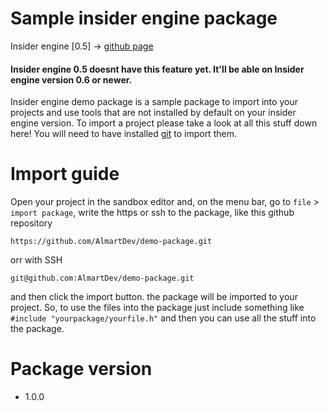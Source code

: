 # Sample insider engine package
Insider engine [0.5] -> [github page](https://github.com/almartdev/insiderengine)

#### Insider engine 0.5 doesnt have this feature yet. It'll be able on Insider engine version 0.6 or newer.

Insider engine demo package is a sample package to import into your projects and use tools that are not installed by default on your insider engine version. To import a project please take a look at all this stuff down here! You will need to have installed [git](https://git-scm.com/downloads) to import them.

# Import guide
Open your project in the sandbox editor and, on the menu bar, go to ```file``` > ```import package```, write the https or ssh to the package, like this github repository
```
https://github.com/AlmartDev/demo-package.git
```
orr with SSH
```
git@github.com:AlmartDev/demo-package.git
```
and then click the import button.
the package will be imported to your project. So, to use the files into the package just include something like ```#include "yourpackage/yourfile.h"``` and then you can use all the stuff into the package.

# Package version
 - 1.0.0
